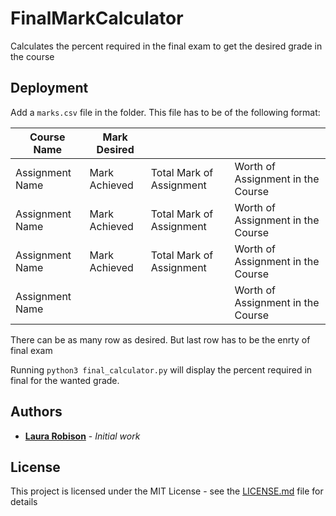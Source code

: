 # FinalMarkCalculator
Calculates the percent required in the final exam to get the desired grade in the course

## Deployment

Add a ``marks.csv`` file in the folder. This file has to be of the following format:

|Course Name   | Mark Desired  |   |   |
|---|---|---|---|
| Assignment Name  | Mark Achieved  | Total Mark of Assignment  |  Worth of Assignment in the Course |
| Assignment Name  | Mark Achieved  | Total Mark of Assignment  |  Worth of Assignment in the Course |
| Assignment Name  | Mark Achieved  | Total Mark of Assignment  |  Worth of Assignment in the Course |
| Assignment Name  |   | |  Worth of Assignment in the Course |

There can be as many row as desired. But last row has to be the enrty of final exam

Running ```python3 final_calculator.py``` will display the percent required in final for the wanted grade.

## Authors

* **[Laura Robison](https://github.com/LauraRobison)** - *Initial work*

## License

This project is licensed under the MIT License - see the [LICENSE.md](LICENSE) file for details
